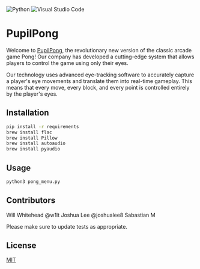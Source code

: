 ![Python](https://img.shields.io/badge/python-3670A0?style=for-the-badge&logo=python&logoColor=ffdd54) ![Visual Studio Code](https://img.shields.io/badge/Visual%20Studio%20Code-0078d7.svg?style=for-the-badge&logo=visual-studio-code&logoColor=white)
# PupilPong

Welcome to [PupilPong](http://pupilpong.tech/), the revolutionary new version of the classic arcade game Pong! Our company has developed a cutting-edge system that allows players to control the game using only their eyes.

Our technology uses advanced eye-tracking software to accurately capture a player's eye movements and translate them into real-time gameplay. This means that every move, every block, and every point is controlled entirely by the player's eyes.

## Installation


```bash
pip install -r requirements
brew install flac
brew install Pillow
brew install autoaudio
brew install pyaudio
```

## Usage

```bash
python3 pong_menu.py
```

## Contributors

Will Whitehead @w1lt
Joshua Lee @joshualee8
Sabastian M 

Please make sure to update tests as appropriate.

## License

[MIT](https://choosealicense.com/licenses/mit/)
